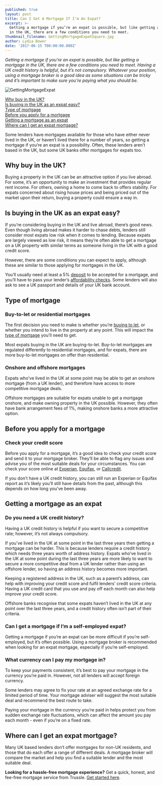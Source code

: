```yaml
---
published: true
layout: post
title: Can I Get A Mortgage If I'm An Expat?
excerpt: >-
  Getting a mortgage if you’re an expat is possible, but like getting a mortgage
  in the UK, there are a few conditions you need to meet.
thumbnail_filename: GettingMortgageExpatSquare.jpg
author: Lydia Bower
date: '2017-06-15 T00:00:00.000Z'
---
```

_Getting a mortgage if you’re an expat is possible, but like getting a mortgage in the UK, there are a few conditions you need to meet. Having a UK credit history is helpful, but it’s not compulsory. Whatever your position, using a mortgage broker is a good idea as some situations can be tricky and it’s important to make sure you’re paying what you should be._ 
 
![GettingMortgageExpat]({{site.baseurl}}/images/post_images/GettingMortgageExpat.jpg)

[Why buy in the UK?](#why-buy-in-the-uk)  
[Is buying in the UK as an expat easy?](#is-buying-in-the-uk-as-an-expat-easy)  
[Type of mortgage](#type-of-mortgage)  
[Before you apply for a mortgage](#before-you-apply-for-a-mortgage)  
[Getting a mortgage as an expat](#getting-a-mortgage-as-an-expat)  
[Where can I get an expat mortgage?](#where-can-i-get-an-expat-mortgage)

Some lenders have mortgages available for those who have either never lived in the UK, or haven’t lived there for a number of years, so getting a mortgage if you’re an expat is a possibility. Often, these lenders aren’t based in the UK, but some UK banks offer mortgages for expats too. 
 
## Why buy in the UK?
Buying a property in the UK can be an attractive option if you live abroad. For some, it’s an opportunity to make an investment that provides regular rent income. For others, owning a home to come back to offers stability. For expats concerned about rising house prices and being priced out of the market upon their return, buying a property could ensure a way in.
 
## Is buying in the UK as an expat easy? 
If you’re considering buying in the UK and live abroad, there’s good news. Even though living abroad makes it harder to chase debts, lenders still consider most expats low risk when it comes to lending. Because expats are largely viewed as low risk, it means they’re often able to get a mortgage on a UK property with similar terms as someone living in the UK with a good credit score. 
 
However, there are some conditions you can expect to apply, although these are similar to those applying for mortgages in the UK. 
 
You’ll usually need at least a 5% [deposit](https://trussle.com/blog/how-your-deposit-affects-your-mortgage-rate) to be accepted for a mortgage, and you’ll have to pass your lender’s [affordability checks](https://trussle.com/blog/how-salary-affects-mortgage). Some lenders will also ask to see a UK passport and details of your UK bank account. 

## Type of mortgage
 
### Buy-to-let or residential mortgages
The first decision you need to make is whether you’re [buying to let](https://trussle.com/blog/different-types-of-mortgages#buyer-position), or whether you intend to live in the property at any point. This will impact the [type of mortgage](https://trussle.com/blog/different-types-of-mortgages) you’ll need to get. 
 
Most expats buying in the UK are buying-to-let. Buy-to-let mortgages are regulated differently to residential mortgages, and for expats, there are more buy-to-let mortgages on offer than residential. 
 
 
### Onshore and offshore mortgages
Expats who’ve lived in the UK at some point may be able to get an onshore mortgage (from a UK lender), and therefore have access to more competitive mortgage deals.
 
Offshore mortgages are suitable for expats unable to get a mortgage onshore, and make owning property in the UK possible. However, they often have bank arrangement fees of 1%, making onshore banks a more attractive option.
 
 
## Before you apply for a mortgage
### Check your credit score
Before you apply for a mortgage, it’s a good idea to check your credit score and send it to your mortgage broker. They’ll be able to flag any issues and advise you of the most suitable deals for your circumstances. You can check your score online at [Experian](http://www.experian.co.uk/), [Equifax](https://www.equifax.co.uk/), or [Callcredit](http://www.callcredit.co.uk/). 
 
If you don’t have a UK credit history, you can still run an Experian or Equifax report as it’s likely you’ll still have details from the past, although this depends on how long you’ve been away. 
 
## Getting a mortgage as an expat

### Do you need a UK credit history?
Having a UK credit history is helpful if you want to secure a competitive rate; however, it’s not always compulsory.
 
If you’ve lived in the UK at some point in the last three years then getting a mortgage can be harder. This is because lenders require a credit history which needs three years worth of address history. Expats who’ve lived in the UK at some point during the last three years are more likely to want to secure a more competitive deal from a UK lender rather than using an offshore lender, so having an address history becomes more important. 
 
Keeping a registered address in the UK, such as a parent’s address, can help with improving your credit score and fulfil lenders’ credit score criteria. Having a UK credit card that you use and pay off each month can also help improve your credit score. 
 
Offshore banks recognise that some expats haven’t lived in the UK at any point over the last three years, and a credit history often isn’t part of their criteria. 
 
### Can I get a mortgage if I’m a self-employed expat? 
Getting a mortgage if you’re an expat can be more difficult if you’re self-employed, but it’s often possible. Using a mortgage broker is recommended when looking for an expat mortgage, especially if you’re self-employed. 
 
### What currency can I pay my mortgage in?
To keep your payments consistent, it’s best to pay your mortgage in the currency you’re paid in. However, not all lenders will accept foreign currency.
 
Some lenders may agree to fix your rate at an agreed exchange rate for a limited period of time. Your mortgage adviser will suggest the most suitable deal and recommend the best route to take. 
 
Paying your mortgage in the currency you’re paid in helps protect you from sudden exchange rate fluctuations, which can affect the amount you pay each month - even if you’re on a fixed rate.  
 
## Where can I get an expat mortgage?
Many UK based lenders don’t offer mortgages for non-UK residents, and those that do each offer a range of different deals. A mortgage broker will compare the market and help you find a suitable lender and the most suitable deal. 
 
**Looking for a hassle-free mortgage experience?** Get a quick, honest, and fee-free mortgage service from Trussle. [Get started here](https://trussle.com/?utm_source=blog&utm_medium=get-started-cta&utm_campaign=170503).
